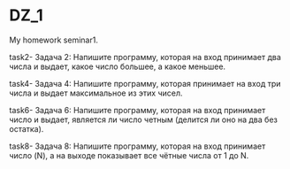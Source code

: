 # DZ_1
My homework seminar1.

task2-
Задача 2: Напишите программу, которая на вход принимает 
два числа и выдает, какое число большее, а какое меньшее.

task4-
Задача 4: Напишите программу, которая принимает на вход 
три числа и выдает максимальное из этих чисел.

task6-
Задача 6: Напишите программу, которая на вход принимает число и выдает,
является ли число четным (делится ли оно на два без остатка).

task8-
Задача 8: Напишите программу, которая на вход принимает число (N), 
а на выходе показывает все чётные числа от 1 до N.
